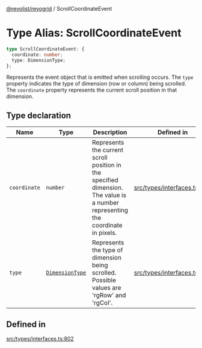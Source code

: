 [@revolist/revogrid](README.md) / ScrollCoordinateEvent

# Type Alias: ScrollCoordinateEvent

```ts
type ScrollCoordinateEvent: {
  coordinate: number;
  type: DimensionType;
};
```

Represents the event object that is emitted when scrolling occurs.
The `type` property indicates the type of dimension (row or column) being scrolled.
The `coordinate` property represents the current scroll position in that dimension.

## Type declaration

| Name | Type | Description | Defined in |
| ------ | ------ | ------ | ------ |
| `coordinate` | `number` | Represents the current scroll position in the specified dimension. The value is a number representing the coordinate in pixels. | [src/types/interfaces.ts:813](https://github.com/revolist/revogrid/blob/e3c4d102f429c82d34023490b300d210ef8d9573/src/types/interfaces.ts#L813) |
| `type` | [`DimensionType`](TypeAlias.DimensionType.md) | Represents the type of dimension being scrolled. Possible values are 'rgRow' and 'rgCol'. | [src/types/interfaces.ts:807](https://github.com/revolist/revogrid/blob/e3c4d102f429c82d34023490b300d210ef8d9573/src/types/interfaces.ts#L807) |

## Defined in

[src/types/interfaces.ts:802](https://github.com/revolist/revogrid/blob/e3c4d102f429c82d34023490b300d210ef8d9573/src/types/interfaces.ts#L802)
